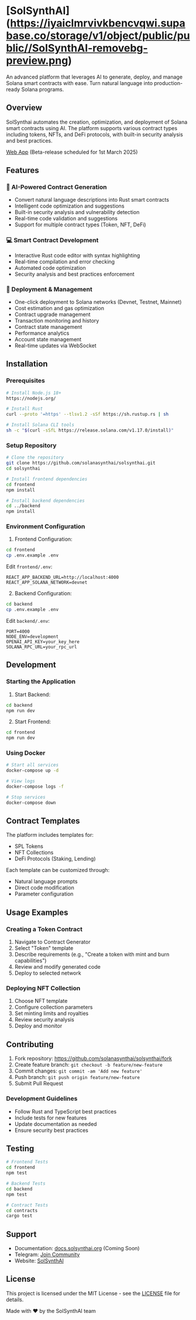 # [SolSynthAI] (https://iyaiclmrvivkbencvqwi.supabase.co/storage/v1/object/public/public//SolSynthAI-removebg-preview.png)

An advanced platform that leverages AI to generate, deploy, and manage Solana smart contracts with ease. Turn natural language into production-ready Solana programs.

## Overview

SolSynthai automates the creation, optimization, and deployment of Solana smart contracts using AI. The platform supports various contract types including tokens, NFTs, and DeFi protocols, with built-in security analysis and best practices.

[Web App](https://solsynthai.org) (Beta-release scheduled for 1st March 2025)

## Features

### 🤖 AI-Powered Contract Generation
- Convert natural language descriptions into Rust smart contracts
- Intelligent code optimization and suggestions
- Built-in security analysis and vulnerability detection
- Real-time code validation and suggestions
- Support for multiple contract types (Token, NFT, DeFi)

### 💻 Smart Contract Development
- Interactive Rust code editor with syntax highlighting
- Real-time compilation and error checking
- Automated code optimization
- Security analysis and best practices enforcement

### 🚀 Deployment & Management
- One-click deployment to Solana networks (Devnet, Testnet, Mainnet)
- Cost estimation and gas optimization
- Contract upgrade management
- Transaction monitoring and history
- Contract state management
- Performance analytics
- Account state management
- Real-time updates via WebSocket

## Installation

### Prerequisites
```bash
# Install Node.js 18+
https://nodejs.org/

# Install Rust
curl --proto '=https' --tlsv1.2 -sSf https://sh.rustup.rs | sh

# Install Solana CLI tools
sh -c "$(curl -sSfL https://release.solana.com/v1.17.0/install)"
```

### Setup Repository
```bash
# Clone the repository
git clone https://github.com/solanasynthai/solsynthai.git
cd solsynthai

# Install frontend dependencies
cd frontend
npm install

# Install backend dependencies
cd ../backend
npm install
```

### Environment Configuration

1. Frontend Configuration:
```bash
cd frontend
cp .env.example .env
```

Edit `frontend/.env`:
```env
REACT_APP_BACKEND_URL=http://localhost:4000
REACT_APP_SOLANA_NETWORK=devnet
```

2. Backend Configuration:
```bash
cd backend
cp .env.example .env
```

Edit `backend/.env`:
```env
PORT=4000
NODE_ENV=development
OPENAI_API_KEY=your_key_here
SOLANA_RPC_URL=your_rpc_url
```

## Development

### Starting the Application

1. Start Backend:
```bash
cd backend
npm run dev
```

2. Start Frontend:
```bash
cd frontend
npm run dev
```

### Using Docker
```bash
# Start all services
docker-compose up -d

# View logs
docker-compose logs -f

# Stop services
docker-compose down
```

## Contract Templates

The platform includes templates for:
- SPL Tokens
- NFT Collections
- DeFi Protocols (Staking, Lending)

Each template can be customized through:
- Natural language prompts
- Direct code modification
- Parameter configuration

## Usage Examples

### Creating a Token Contract
1. Navigate to Contract Generator
2. Select "Token" template
3. Describe requirements (e.g., "Create a token with mint and burn capabilities")
4. Review and modify generated code
5. Deploy to selected network

### Deploying NFT Collection
1. Choose NFT template
2. Configure collection parameters
3. Set minting limits and royalties
4. Review security analysis
5. Deploy and monitor

## Contributing

1. Fork repository: https://github.com/solanasynthai/solsynthai/fork
2. Create feature branch: `git checkout -b feature/new-feature`
3. Commit changes: `git commit -am 'Add new feature'`
4. Push branch: `git push origin feature/new-feature`
5. Submit Pull Request

### Development Guidelines
- Follow Rust and TypeScript best practices
- Include tests for new features
- Update documentation as needed
- Ensure security best practices

## Testing

```bash
# Frontend Tests
cd frontend
npm test

# Backend Tests
cd backend
npm test

# Contract Tests
cd contracts
cargo test
```


## Support

- Documentation: [docs.solsynthai.org](https://docs.solsynthai.org) (Coming Soon)
- Telegram: [Join Community](https://t.me/solanasynthai)
- Website: [SolSynthAI](https://solsynthai.org)

## License

This project is licensed under the MIT License - see the [LICENSE](LICENSE) file for details.

Made with ❤️ by the SolSynthAI team
